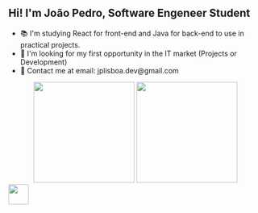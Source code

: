 ## Hi! I'm João Pedro, Software Engeneer Student
<div>
  <ul class = "apresentation">
    <li>📚  I'm studying React for front-end and Java for back-end to use in practical projects.</li>
    <li>🔎  I'm looking for my first opportunity in the IT market (Projects or Development)</li>
    <li>📲  Contact me at email: jplisboa.dev@gmail.com</li>
  </ul>
</div>

<div align="center">
  <img height="200em" src="https://github-readme-stats.vercel.app/api?username=Joao-lisboa7&theme=highcontrast&show_icons=true" />
  <img height="200em" src="https://github-readme-stats.vercel.app/api/top-langs/?username=Joao-lisboa7&layout=donut&theme=highcontrast"/>
</div>

<img aling="center" width =40em src="https://cdn.jsdelivr.net/gh/devicons/devicon@latest/icons/cplusplus/cplusplus-plain.svg" />

##
